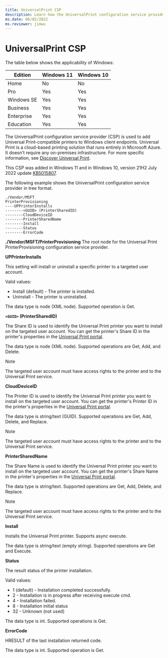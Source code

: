 ```yaml
---
title: UniversalPrint CSP
description: Learn how the UniversalPrint configuration service provider (CSP) is used to install printers on Windows client devices.
ms.date: 06/02/2022
ms.reviewer: jimwu
---
```


# UniversalPrint CSP

The table below shows the applicability of Windows:

|Edition|Windows 11|Windows 10|
|--- |--- |--- |
|Home|No|No|
|Pro|Yes|Yes|
|Windows SE|Yes|Yes|
|Business|Yes|Yes|
|Enterprise|Yes|Yes|
|Education|Yes|Yes|

The UniversalPrint configuration service provider (CSP) is used to add Universal Print-compatible printers to Windows client endpoints. Universal Print is a cloud-based printing solution that runs entirely in Microsoft Azure. It doesn't require any on-premises infrastructure. For more specific information, see [Discover Universal Print](/universal-print/discover-universal-print).

This CSP was added in Windows 11 and in Windows 10, version 21H2 July 2022 update [KB5015807](https://support.microsoft.com/topic/july-12-2022-kb5015807-os-builds-19042-1826-19043-1826-and-19044-1826-8c8ea8fe-ec83-467d-86fb-a2f48a85eb41).

The following example shows the UniversalPrint configuration service provider in tree format.

```console
./Vendor/MSFT
PrinterProvisioning
----UPPrinterInstalls
--------<GUID> (PrinterSharedID)
--------CloudDeviceID
--------PrinterSharedName
--------Install
--------Status
--------ErrorCode
```

<a href="" id="PrinterProvisioning"></a>**./Vendor/MSFT/PrinterProvisioning**
The root node for the Universal Print PrinterProvisioning configuration service provider.

<a href="" id="upprinterinstalls"></a>**UPPrinterInstalls**

This setting will install or uninstall a specific printer to a targeted user account.

Valid values:

- Install (default) - The printer is installed.
- Uninstall - The printer is uninstalled.

The data type is node (XML node). Supported operation is Get.

<a href="" id="guidprintersharedid)"></a>**`<GUID>` (PrinterSharedID)**

The Share ID is used to identify the Universal Print printer you want to install on the targeted user account. You can get the printer's Share ID in the printer's properties in the [Universal Print portal](/universal-print/reference/portal/navigate-azure-portal).

The data type is node (XML node). Supported operations are Get, Add, and Delete.

> [!NOTE]
> The targeted user account must have access rights to the printer and to the Universal Print service.

<a href="" id="clouddeviceid"></a>**CloudDeviceID**

The Printer ID is used to identify the Universal Print printer you want to install on the targeted user account. You can get the printer's Printer ID in the printer's properties in the [Universal Print portal](/universal-print/reference/portal/navigate-azure-portal).

The data type is string/text (GUID). Supported operations are Get, Add, Delete, and Replace.

> [!NOTE]
> The targeted user account must have access rights to the printer and to the Universal Print service.

<a href="" id="printersharedname"></a>**PrinterSharedName**

The Share Name is used to identify the Universal Print printer you want to install on the targeted user account. You can get the printer's Share Name in the printer's properties in the [Universal Print portal](/universal-print/reference/portal/navigate-azure-portal).

The data type is string/text. Supported operations are Get, Add, Delete, and Replace.

> [!NOTE]
> The targeted user account must have access rights to the printer and to the Universal Print service.

<a href="" id="install"></a>**Install**

Installs the Universal Print printer. Supports async execute.

The data type is string/text (empty string). Supported operations are Get and Execute.

<a href="" id="status"></a>**Status**

The result status of the printer installation.

Valid values:

- 1 (default) - Installation completed successfully.
- 2 - Installation is in progress after receiving execute cmd.
- 4 - Installation failed.
- 8 - Installation initial status
- 32 - Unknown (not used)

The data type is int. Supported operations is Get.

<a href="" id="errorcode"></a>**ErrorCode**

HRESULT of the last installation returned code.

The data type is int. Supported operation is Get.

